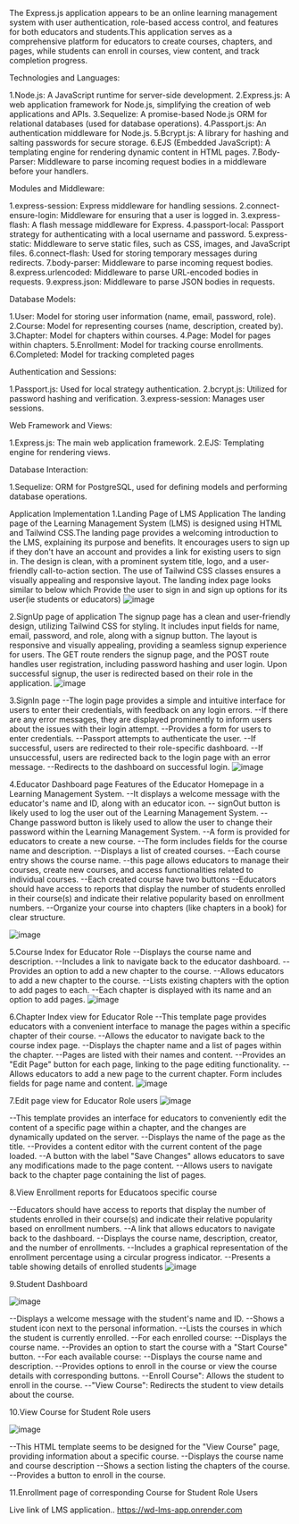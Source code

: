 The  Express.js application appears to be an online learning management system with user authentication, role-based access control, and features for both educators and students.This application serves as a comprehensive platform for educators to create courses, chapters, and pages, while students can enroll in courses, view content, and track completion progress. 

Technologies and Languages:

1.Node.js: A JavaScript runtime for server-side development.
2.Express.js: A web application framework for Node.js, simplifying the creation of web applications and APIs.
3.Sequelize: A promise-based Node.js ORM for relational databases (used for database operations).
4.Passport.js: An authentication middleware for Node.js.
5.Bcrypt.js: A library for hashing and salting passwords for secure storage.
6.EJS (Embedded JavaScript): A templating engine for rendering dynamic content in HTML pages.
7.Body-Parser: Middleware to parse incoming request bodies in a middleware before your handlers.

Modules and Middleware:

1.express-session: Express middleware for handling sessions.
2.connect-ensure-login: Middleware for ensuring that a user is logged in.
3.express-flash: A flash message middleware for Express.
4.passport-local: Passport strategy for authenticating with a local username and password.
5.express-static: Middleware to serve static files, such as CSS, images, and JavaScript files.
6.connect-flash: Used for storing temporary messages during redirects.
7.body-parser: Middleware to parse incoming request bodies.
8.express.urlencoded: Middleware to parse URL-encoded bodies in requests.
9.express.json: Middleware to parse JSON bodies in requests.

Database Models:

1.User: Model for storing user information (name, email, password, role).
2.Course: Model for representing courses (name, description, created by).
3.Chapter: Model for chapters within courses.
4.Page: Model for pages within chapters.
5.Enrollment: Model for tracking course enrollments.
6.Completed: Model for tracking completed pages



Authentication and Sessions:

1.Passport.js: Used for local strategy authentication.
2.bcrypt.js: Utilized for password hashing and verification.
3.express-session: Manages user sessions.

Web Framework and Views:

1.Express.js: The main web application framework.
2.EJS: Templating engine for rendering views.


Database Interaction:

1.Sequelize: ORM for PostgreSQL, used for defining models and performing database operations.

Application Implementation
1.Landing Page of LMS Application
The landing page of the Learning Management System (LMS) is designed using HTML and Tailwind CSS.The landing page provides a welcoming introduction to the LMS, explaining its purpose and benefits. It encourages users to sign up if they don't have an account and provides a link for existing users to sign in. The design is clean, with a prominent system title, logo, and a user-friendly call-to-action section. The use of Tailwind CSS classes ensures a visually appealing and responsive layout.
The landing index page looks similar to below which Provide the user to sign in and sign up options for its user(ie students or educators)
![image](https://github.com/AnveshNalimela/wd201-LMS/assets/151531961/22cb8a9f-50b5-46d6-814e-f6955e6933fd)


2.SignUp page of application
The signup page has a clean and user-friendly design, utilizing Tailwind CSS for styling. It includes input fields for name, email, password, and role, along with a signup button. The layout is responsive and visually appealing, providing a seamless signup experience for users.
The GET route renders the signup page, and the POST route handles user registration, including password hashing and user login. Upon successful signup, the user is redirected based on their role in the application.
![image](https://github.com/AnveshNalimela/wd201-LMS/assets/151531961/90690011-6828-4601-98cd-0c0ac7128282)


3.SignIn page
--The login page provides a simple and intuitive interface for users to enter their credentials, with feedback on any login errors.
--If there are any error messages, they are displayed prominently to inform users about the issues with their login attempt.
--Provides a form for users to enter credentials.
--Passport attempts to authenticate the user.
--If successful, users are redirected to their role-specific dashboard.
--If unsuccessful, users are redirected back to the login page with an error message.
--Redirects to the dashboard on successful login.
![image](https://github.com/AnveshNalimela/wd201-LMS/assets/151531961/6a3ad602-1be8-4c84-8a3e-40a895cb405a)




4.Educator Dashboard page
Features of the Educator Homepage in a Learning Management System. 
--It displays a welcome message with the educator's name and ID, along with an educator icon.
-- signOut button is likely used to log the user out of the Learning Management System.
--Change password button is likely used to allow the user to change their password within the Learning Management System.
--A form is provided for educators to create a new course.
--The form includes fields for the course name and description.
--Displays a list of created courses.
--Each course entry shows the course name.
--this page allows educators to manage their courses, create new courses, and access functionalities related to individual courses.
--Each created course have two buttons 
--Educators should have access to reports that display the number of students enrolled in their course(s) and indicate their relative popularity based on enrollment numbers.
--Organize your course into chapters (like chapters in a book) for clear structure.

![image](https://github.com/AnveshNalimela/wd201-LMS/assets/151531961/a46aa9e6-56d5-4a33-87cd-3ee567cdf211)


5.Course Index for Educator Role 
--Displays the course name and description.
--Includes a link to navigate back to the educator dashboard.
--Provides an option to add a new chapter to the course.
--Allows educators to add a new chapter to the course.
--Lists existing chapters with the option to add pages to each.
--Each chapter is displayed with its name and an option to add pages.
![image](https://github.com/AnveshNalimela/wd201-LMS/assets/151531961/ca85d2da-6037-4414-b32e-b1f6168288a1)

6.Chapter Index view for Educator Role
--This template page provides educators with a convenient interface to manage the pages within a specific chapter of their course. 
--Allows the educator to navigate back to the course index page.
--Displays the chapter name and a list of pages within the chapter.
--Pages are listed with their names and content.
--Provides an "Edit Page" button for each page, linking to the page editing functionality.
--Allows educators to add a new page to the current chapter.
Form includes fields for page name and content.
![image](https://github.com/AnveshNalimela/wd201-LMS/assets/151531961/a8765368-8fa4-4712-8f00-8ee969e3f951)

7.Edit page view for Educator Role users
![image](https://github.com/AnveshNalimela/wd201-LMS/assets/151531961/bacf3ade-81c0-4cd9-9afa-381824ef0611)

--This template provides an interface for educators to conveniently edit the content of a specific page within a chapter, and the changes are dynamically updated on the server. 
--Displays the name of the page as the title.
--Provides a content editor with the current content of the page loaded.
--A button with the label "Save Changes" allows educators to save any modifications made to the page content.
--Allows users to navigate back to the chapter page containing the list of pages.


8.View Enrollment reports for Educatoos specific course

--Educators should have access to reports that display the number of students enrolled in their course(s) and indicate their relative popularity based on enrollment numbers.
--A link that allows educators to navigate back to the dashboard.
--Displays the course name, description, creator, and the number of enrollments.
--Includes a graphical representation of the enrollment percentage using a circular progress indicator.
--Presents a table showing details of enrolled students
![image](https://github.com/AnveshNalimela/wd201-LMS/assets/151531961/c7924170-b9d5-4d34-817c-240299f18249)


9.Student Dashboard

![image](https://github.com/AnveshNalimela/wd201-LMS/assets/151531961/2e6024df-3fd8-484a-9f20-a0abce2bf53c)

--Displays a welcome message with the student's name and ID.
--Shows a student icon next to the personal information.
--Lists the courses in which the student is currently enrolled.
--For each enrolled course:
--Displays the course name.
--Provides an option to start the course with a "Start Course" button.
--For each available course:
--Displays the course name and description.
--Provides options to enroll in the course or view the course details with corresponding buttons.
--Enroll Course": Allows the student to enroll in the course.
--"View Course": Redirects the student to view details about the course.

10.View Course for Student Role users

![image](https://github.com/AnveshNalimela/wd201-LMS/assets/151531961/f99512f9-7619-4d7e-8ddd-a62c3e9a799e)

--This HTML template seems to be designed for the "View Course" page, providing information about a specific course.
--Displays the course name and  course description
--Shows a section listing the chapters of the course.
--Provides a button to enroll in the course.


11.Enrollment page of corresponding Course for Student Role Users

Live link of LMS application..
https://wd-lms-app.onrender.com
















